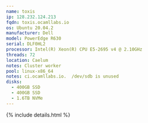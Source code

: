 ```yaml
---
name: toxis
ip: 128.232.124.213
fqdn: toxis.ocamllabs.io
os: Ubuntu 20.04.2
manufacturer: Dell
model: PowerEdge R630
serial: DLF0HL2
processor: Intel(R) Xeon(R) CPU E5-2695 v4 @ 2.10GHz
threads: 72
location: Caelum
notes: Cluster worker
pool: linux-x86_64
notes: ci.ocamllabs.io.  /dev/sdb is unused
disks:
  - 400GB SSD
  - 400GB SSD
  - 1.6TB NVMe
---
```

{% include details.html %} 

